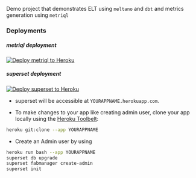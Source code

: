 Demo project that demonstrates ELT using `meltano` and `dbt` and metrics generation using `metriql`

### Deployments


##### metriql deployment

[![Deploy metriql to Heroku](https://www.herokucdn.com/deploy/button.png)](https://heroku.com/deploy)

##### superset deployment

[![Deploy superset to Heroku](https://www.herokucdn.com/deploy/button.svg)](https://heroku.com/deploy?template=https://github.com/jsrcodes/superset-on-heroku)

- superset will be accessible at `YOURAPPNAME.herokuapp.com`.

- To make changes to your app like creating admin user, clone your app locally using the [Heroku Toolbelt](https://toolbelt.heroku.com/):

```sh
heroku git:clone --app YOURAPPNAME
```
- Create an Admin user by using

```sh
heroku run bash --app YOURAPPNAME
superset db upgrade
superset fabmanager create-admin
superset init
```
